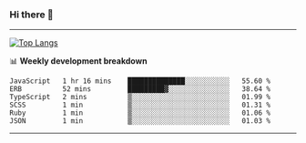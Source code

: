 ### Hi there 👋

-------
[![Top Langs](https://github-readme-stats.vercel.app/api/top-langs/?username=ashish-r)](https://github.com/anuraghazra/github-readme-stats)

📊 **Weekly development breakdown**
<!--START_SECTION:waka-->

```text
JavaScript   1 hr 16 mins    ██████████████░░░░░░░░░░░   55.60 %
ERB          52 mins         █████████▓░░░░░░░░░░░░░░░   38.64 %
TypeScript   2 mins          ▒░░░░░░░░░░░░░░░░░░░░░░░░   01.99 %
SCSS         1 min           ▒░░░░░░░░░░░░░░░░░░░░░░░░   01.31 %
Ruby         1 min           ▒░░░░░░░░░░░░░░░░░░░░░░░░   01.06 %
JSON         1 min           ▒░░░░░░░░░░░░░░░░░░░░░░░░   01.03 %
```

<!--END_SECTION:waka-->
-------

<!--
**ashish-r/ashish-r** is a ✨ _special_ ✨ repository because its `README.md` (this file) appears on your GitHub profile.

Here are some ideas to get you started:

- 🔭 I’m currently working on ...
- 🌱 I’m currently learning ...
- 👯 I’m looking to collaborate on ...
- 🤔 I’m looking for help with ...
- 💬 Ask me about ...
- 📫 How to reach me: ...
- 😄 Pronouns: ...
- ⚡ Fun fact: ...
-->
